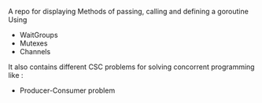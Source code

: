 A repo for displaying Methods of passing, calling and defining a goroutine Using

- WaitGroups
- Mutexes
- Channels

It also contains different CSC problems for solving concorrent programming like :
- Producer-Consumer problem